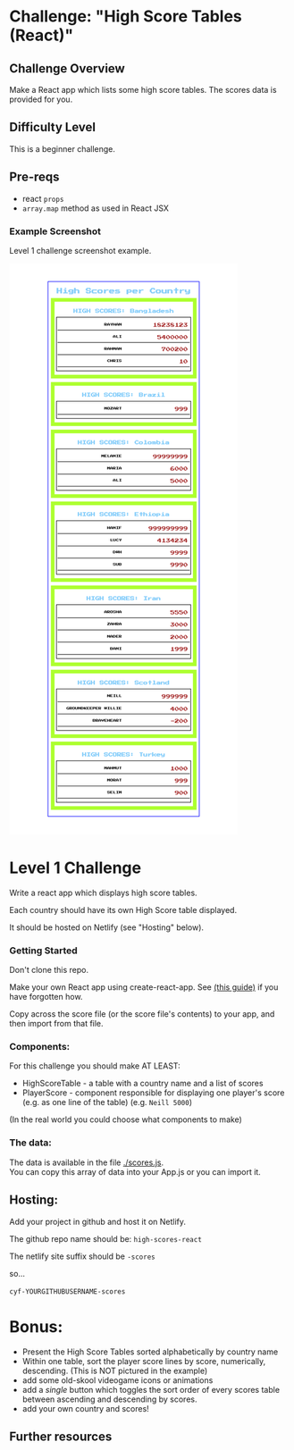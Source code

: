 # Challenge: "High Score Tables (React)"

## Challenge Overview

Make a React app which lists some high score tables. The scores data is provided for you.

## Difficulty Level

This is a beginner challenge.

## Pre-reqs

- react `props`
- `array.map` method as used in React JSX

### Example Screenshot

Level 1 challenge screenshot example.

![Example Screenshot](./example-screenshots/react-high-score-tables-example-layout.png)

# Level 1 Challenge

Write a react app which displays high score tables.

Each country should have its own High Score table displayed.

It should be hosted on Netlify (see "Hosting" below).

### Getting Started

Don't clone this repo.

Make your own React app using create-react-app.  See [(this guide)](https://docs.codeyourfuture.io/students/guides/creating-a-react-app) if you have forgotten how.

Copy across the score file (or the score file's contents) to your app, and then import from that file.

### Components:

For this challenge you should make AT LEAST:

- HighScoreTable - a table with a country name and a list of scores
- PlayerScore - component responsible for displaying one player's score (e.g. as one line of the table) (e.g. `Neill 5000`)

(In the real world you could choose what components to make)

### The data:

The data is available in the file [./scores.js](./scores.js).  
You can copy this array of data into your App.js or you can import it.

## Hosting:

Add your project in github and host it on Netlify.

The github repo name should be:
`high-scores-react`

The netlify site suffix should be `-scores`

so...

`cyf-YOURGITHUBUSERNAME-scores`


# Bonus:

- Present the High Score Tables sorted alphabetically by country name
- Within one table, sort the player score lines by score, numerically, descending. (This is NOT pictured in the example)
- add some old-skool videogame icons or animations
- add a _single_ button which toggles the sort order of every scores table between ascending and descending by scores.
- add your own country and scores!

## Further resources

